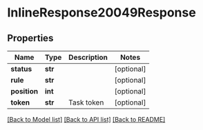 # InlineResponse20049Response

## Properties
Name | Type | Description | Notes
------------ | ------------- | ------------- | -------------
**status** | **str** |  | [optional] 
**rule** | **str** |  | [optional] 
**position** | **int** |  | [optional] 
**token** | **str** | Task token | [optional] 

[[Back to Model list]](../README.md#documentation-for-models) [[Back to API list]](../README.md#documentation-for-api-endpoints) [[Back to README]](../README.md)


